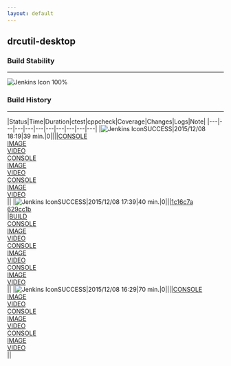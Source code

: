 ```yaml
---
layout: default
---
```

## drcutil-desktop
### Build Stability
___
![Jenkins Icon](http://jenkinshrg.github.io/images/48x48/health-80plus.png)
100%
  
### Build History
___
|Status|Time|Duration|<span class='badge'>ctest</span>|<span class='badge'>cppcheck</span>|Coverage|Changes|Logs|Note|
|---|---|---|---|---|---|---|---|---|---|
|![Jenkins Icon](http://jenkinshrg.github.io/images/24x24/blue.png)SUCCESS|2015/12/08 18:19|39 min.|0||||[CONSOLE](https://drive.google.com/file/d/0B54sHwaxmuM4MDhlT09zVGtYcTQ/view?usp=drivesdk)<br>[IMAGE](https://drive.google.com/file/d/0B54sHwaxmuM4cTJhdGkyMU04TUU/view?usp=drivesdk)<br>[VIDEO](https://drive.google.com/file/d/0B54sHwaxmuM4eDJXUjFVM0w3c0E/view?usp=drivesdk)<br>[CONSOLE](https://drive.google.com/file/d/0B54sHwaxmuM4Vi1UQXphUGE3VTg/view?usp=drivesdk)<br>[IMAGE](https://drive.google.com/file/d/0B54sHwaxmuM4ZGo0N0szN1Fsem8/view?usp=drivesdk)<br>[VIDEO](https://drive.google.com/file/d/0B54sHwaxmuM4S19uSG9FbDlEdTQ/view?usp=drivesdk)<br>[CONSOLE](https://drive.google.com/file/d/0B54sHwaxmuM4b1k4a3ctSUlKU0E/view?usp=drivesdk)<br>[IMAGE](https://drive.google.com/file/d/0B54sHwaxmuM4NldXRWl3eWJXaXc/view?usp=drivesdk)<br>[VIDEO](https://drive.google.com/file/d/0B54sHwaxmuM4UDlXRkptQzQzdjg/view?usp=drivesdk)<br>||
|![Jenkins Icon](http://jenkinshrg.github.io/images/24x24/blue.png)SUCCESS|2015/12/08 17:39|40 min.|0|||[1c16c7a](https://github.com/jrl-umi3218/hrpcnoid/commit/1c16c7a)<br>[629cc1b](https://github.com/jrl-umi3218/hrpcnoid/commit/629cc1b)<br>|[BUILD](https://drive.google.com/file/d/0B54sHwaxmuM4M1k3X3pwTXVjSEE/view?usp=drivesdk)<br>[CONSOLE](https://drive.google.com/file/d/0B54sHwaxmuM4eVM3VTItQ2VweDQ/view?usp=drivesdk)<br>[IMAGE](https://drive.google.com/file/d/0B54sHwaxmuM4QkNCNF9OMWxpTVk/view?usp=drivesdk)<br>[VIDEO](https://drive.google.com/file/d/0B54sHwaxmuM4Vi11eUdvNzNBVW8/view?usp=drivesdk)<br>[CONSOLE](https://drive.google.com/file/d/0B54sHwaxmuM4NVVqOHQ3bms3VHM/view?usp=drivesdk)<br>[IMAGE](https://drive.google.com/file/d/0B54sHwaxmuM4OG1wcHcxckN3czA/view?usp=drivesdk)<br>[VIDEO](https://drive.google.com/file/d/0B54sHwaxmuM4NV9QNWVpOFpPdHM/view?usp=drivesdk)<br>[CONSOLE](https://drive.google.com/file/d/0B54sHwaxmuM4bEFoRmpoS056Vjg/view?usp=drivesdk)<br>[IMAGE](https://drive.google.com/file/d/0B54sHwaxmuM4aDRMWm1YRlB6Rlk/view?usp=drivesdk)<br>[VIDEO](https://drive.google.com/file/d/0B54sHwaxmuM4d05ya1FUd1ItUDQ/view?usp=drivesdk)<br>||
|![Jenkins Icon](http://jenkinshrg.github.io/images/24x24/blue.png)SUCCESS|2015/12/08 16:29|70 min.|0||||[CONSOLE](https://drive.google.com/file/d/0B54sHwaxmuM4RVUteUdyVWU1QnM/view?usp=drivesdk)<br>[IMAGE](https://drive.google.com/file/d/0B54sHwaxmuM4MmtSR0ZmekFwbWc/view?usp=drivesdk)<br>[VIDEO](https://drive.google.com/file/d/0B54sHwaxmuM4WjdIamIxS0JsR0k/view?usp=drivesdk)<br>[CONSOLE](https://drive.google.com/file/d/0B54sHwaxmuM4b283eFQ5MV9oUkE/view?usp=drivesdk)<br>[IMAGE](https://drive.google.com/file/d/0B54sHwaxmuM4aEM0b1NFakdzOHM/view?usp=drivesdk)<br>[VIDEO](https://drive.google.com/file/d/0B54sHwaxmuM4UWh3S1dubDVaMkE/view?usp=drivesdk)<br>[CONSOLE](https://drive.google.com/file/d/0B54sHwaxmuM4WkIyTGEyRElYZDQ/view?usp=drivesdk)<br>[IMAGE](https://drive.google.com/file/d/0B54sHwaxmuM4UzQ2czNEdnlSaFE/view?usp=drivesdk)<br>[VIDEO](https://drive.google.com/file/d/0B54sHwaxmuM4cWdYYWdZZUZQS3c/view?usp=drivesdk)<br>||
